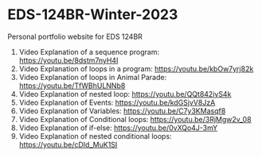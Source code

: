 # EDS-124BR-Winter-2023
Personal portfolio website for EDS 124BR

1. Video Explanation of a sequence program: https://youtu.be/8dstm7nyH4I
2. Video Explanation of loops in a program: https://youtu.be/kbOw7yrj82k
3. Video Explanation of loops in Animal Parade: https://youtu.be/TfWBhULNNb8
4. Video Explanation of nested loop: https://youtu.be/QQt842iyS4k
5. Video Explanation of Events: https://youtu.be/kdGSjvV8JzA
6. Video Explanation of Variables: https://youtu.be/C7y3KMasqf8
7. Video Explanation of Conditional loops: https://youtu.be/3RjMgw2v_08
8. Video Explanation of if-else: https://youtu.be/0vXQo4J-3mY
9. Video Explanation of nested conditional loops: https://youtu.be/cDId_MuK1SI
